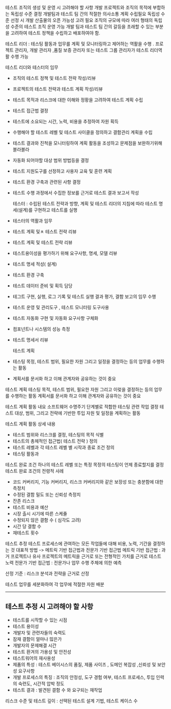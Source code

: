 테스트 조직의 생성 및 운영 시 고려해야 할 사항 
개발 프로젝트와 조직의 목적에 부합하는 독립성 수준 결정 
개발팀과 테스트 팀 간의 적절한 의사소통 계획 수립필요 
독립성 수준 선정 시  개발 산출물의 오픈 가능성 고려 필요 
조직의 규모에 따라 여러 형태의 독립성 수준의 테스트 조직 운영 가능 
개발 팀과 테스트 팀 간의 갈등을 초래할 수 있는 부분을 고려하여 테스트 정책을 수립하고 배포하여야 함. 

테스트 리더 : 테스팅 활동과 업무를 계획 및 모니터링하고 제어하는 역활을 수행 . 프로젝트 관리자, 개발 관리자 ,품질 보증 관리자 또는 테스트 그룹 관리자가 테스트 리더역활 수행 가능 

테스트 리더와 테스터의 임무 
- 조직의 테스트 정책 및 테스트 전략 작성/리뷰 
- 프로젝트의 테스트 전략과 테스트 계획 작성/리뷰 
- 테스트 목적과 리스크에 대한 이해와 정황을 고려하여 테스트 계획 수립 
- 테스트 접근법 결정 
- 테스트에 소요되는 시간, 노력, 비용을 추정하여 자원 획득
- 수행해야 할 테스트 레벨 및 테스트 사이클을 정의하고 결함관리 계획을 수립
- 테스트 결과와 진척을 모니터링하여 계획 활동을 조성하고 문제점을 보완하기위해  블라블라 
- 자동화 되어야할 대상 범위 방법등을 결정 
- 테스트 지원도구를 선정하고 사용자 교육 및 훈련 계획 
- 테스트 환경 구축과 관련된 사항 결정 
- 테스트 수행 과정에서 수집한 정보를 근거로 테스트 결과 보고서 작성 
  
  테스터 : 수립된 테스트 전략과 방향, 계획 및 테스트 리더의 지침에 따라 테스트 명세(설계)를 구현하고 테스트를 실행 
- 테스터의 역활과 임무 
- 테스트 계획 및ㅊ 테스트 전략 리뷰 
- 테스트 계획 및 테스트 전략 리뷰 
- 테스트용이성을 평가하기 위해 요구사항, 명세, 모델 리뷰 
- 테스트 명세 적성( 설계)
- 테스트 환경 구축 
- 테스트 데이터 준비 및 획득 담당 
- 테그트 구현, 실행, 로그 기록 및 테스트 실행 결과 평가, 결함 보고의 임무 수행 
- 테스트 운영 및 관리도구 , 테스트 모니터링 도구사용 
- 테스트 자동화 구현 및 자동화 요구사항 구체화 
- 컴포넌트나 시스템의 성능 측정 
- 테스트 명세서 리뷰 
  
  
  테스트 계획 
- 테스팅 목정, 테스트 범위, 필요한 자원 그리고 일정을 결정하는 등의 업무를 수행하는 활동 
- 계획서를 문서화 하고 이해 관계자와 공유하는 것이 중요 

테스트 계획 
테스팅 목적, 테스트 범위, 필요한 자원 그리고 이렂을 결정하는 등의 업무를 수행하는 활동 계획서를 문서화 하고 이해 관계자와 공유하는 것이 중요 

테스트 계획 활동 내요 
소프트웨어 수명주기 단계별로 적합한 테스팅 관련 작업 결정 
테스트 대상, 범위, 그리고 전략에 기반한 투입 자원 및 일정을 계획하는 활동

테스트 계획 활동 상세 내용
- 테스트 범위와 리스크를 결정, 테스팅의 목적 식별 
- 테스트의 총체적인 접근법( 테스트 전략 ) 정의 
- 테스트 레벨과 각 테스트 레벨 별 시작과 종료 조건 정의 
- 테스팅 활동과 



테스트 완료 조건 
하나의 테스트 레벨 또는 특정 목정의 테스팅이 언제 종료할지를 결정 
테스트 완료 조건의 전령적 사례 
- 코드 커버리지, 기능 커버리지, 리스크 커버리지와 같은 보장성 또는 충분함에 대한 측정치 
- 수정된 결함 밀도 또는 신뢰성 측정치 
- 잔존 리스크 
- 테스트 비용과 예산 
- 시장 출시 시기에 따른 스케쥴
-  수정되지 않은 결함 수 ( 심각도 고려)
- 시간 당 결함 수 
- 재테스트 횟수 

테스트 추정 
테스트 프로세스에 관여하는 모든 작업들에 대해 비용, 노력, 기간을 결정하는 것 
대표적 방법 -> 메트릭 기반 접근법과 전문가 기반 접근법
메트릭 기반 접근법 : 과거 프로젝트나 유사 프로젝트의 메트릭을 근거로 또는 전형적인 가치를 근거로 테스트 노력 
전문가 기반 접근법 : 전문가나 업무 수행 주체에 의한 예측 

산정 기준 : 리스크 분석과 전략을 근거로 산정 

테스트 업무를 세분화하여 각 업무에 적절한 자원 배분 



---

## 테스트 추정 시 고려해야 할 사항 
- 테스트를 시작할 수 있는 시점 
- 테스트 용이성 
- 개발자 및 관련자들의 숙력도 
- 잠재 결함이 얼마나 많은가 
- 개발자의 문제해결 시간 
- 테스트 환겨의 가용성 및 안전성 
- 테스트워어의 재사용성 
- 제품의 특성 : 테스트 베이시스의 품질, 제품 사이즈 , 도메인 복잡성 ,신뢰성 및 보안성 요구사항 
- 개발 프로세스의 특징 : 조직의 안정성, 도구 경험 여부, 테스트 프로세스, 투입 인력의 숙련도, 시간적 압박 정도 
- 테스트 결과 : 발견된 결함 수 와 요구되는 재작업 

리스크 수준 및 테스트 깊이 : 선택된 테스트 설계 기법, 테스트 케이스 수 





